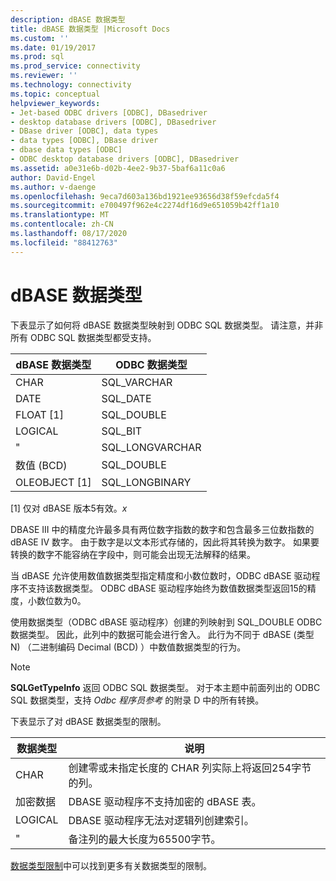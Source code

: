 ```yaml
---
description: dBASE 数据类型
title: dBASE 数据类型 |Microsoft Docs
ms.custom: ''
ms.date: 01/19/2017
ms.prod: sql
ms.prod_service: connectivity
ms.reviewer: ''
ms.technology: connectivity
ms.topic: conceptual
helpviewer_keywords:
- Jet-based ODBC drivers [ODBC], DBasedriver
- desktop database drivers [ODBC], DBasedriver
- DBase driver [ODBC], data types
- data types [ODBC], DBase driver
- dbase data types [ODBC]
- ODBC desktop database drivers [ODBC], DBasedriver
ms.assetid: a0e31e6b-d02b-4ee2-9b37-5baf6a11c0a6
author: David-Engel
ms.author: v-daenge
ms.openlocfilehash: 9eca7d603a136bd1921ee93656d38f59efcda5f4
ms.sourcegitcommit: e700497f962e4c2274df16d9e651059b42ff1a10
ms.translationtype: MT
ms.contentlocale: zh-CN
ms.lasthandoff: 08/17/2020
ms.locfileid: "88412763"
---
```

# <a name="dbase-data-types"></a>dBASE 数据类型
下表显示了如何将 dBASE 数据类型映射到 ODBC SQL 数据类型。 请注意，并非所有 ODBC SQL 数据类型都受支持。  
  
|dBASE 数据类型|ODBC 数据类型|  
|---------------------|--------------------|  
|CHAR|SQL_VARCHAR|  
|DATE|SQL_DATE|  
|FLOAT [1]|SQL_DOUBLE|  
|LOGICAL|SQL_BIT|  
|"|SQL_LONGVARCHAR|  
|数值 (BCD) |SQL_DOUBLE|  
|OLEOBJECT [1]|SQL_LONGBINARY|  
  
 [1] 仅对 dBASE 版本5有效。*x*  
  
 DBASE III 中的精度允许最多具有两位数字指数的数字和包含最多三位数指数的 dBASE IV 数字。 由于数字是以文本形式存储的，因此将其转换为数字。 如果要转换的数字不能容纳在字段中，则可能会出现无法解释的结果。  
  
 当 dBASE 允许使用数值数据类型指定精度和小数位数时，ODBC dBASE 驱动程序不支持该数据类型。 ODBC dBASE 驱动程序始终为数值数据类型返回15的精度，小数位数为0。  
  
 使用数据类型（ODBC dBASE 驱动程序）创建的列映射到 SQL_DOUBLE ODBC 数据类型。 因此，此列中的数据可能会进行舍入。 此行为不同于 dBASE (类型 N) （二进制编码 Decimal (BCD) ）中数值数据类型的行为。  
  
> [!NOTE]  
>  **SQLGetTypeInfo** 返回 ODBC SQL 数据类型。 对于本主题中前面列出的 ODBC SQL 数据类型，支持 *Odbc 程序员参考* 的附录 D 中的所有转换。  
  
 下表显示了对 dBASE 数据类型的限制。  
  
|数据类型|说明|  
|---------------|-----------------|  
|CHAR|创建零或未指定长度的 CHAR 列实际上将返回254字节的列。|  
|加密数据|DBASE 驱动程序不支持加密的 dBASE 表。|  
|LOGICAL|DBASE 驱动程序无法对逻辑列创建索引。|  
|"|备注列的最大长度为65500字节。|  
  
 [数据类型限制](../../odbc/microsoft/data-type-limitations.md)中可以找到更多有关数据类型的限制。
